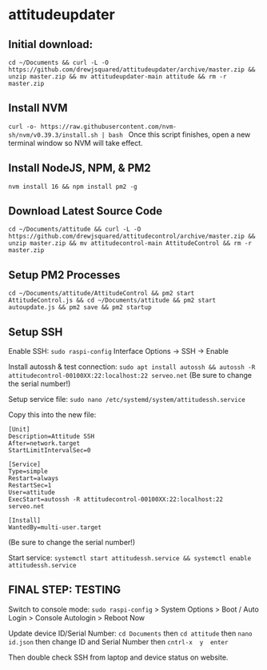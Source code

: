 # attitudeupdater

## Initial download:
```
cd ~/Documents && curl -L -O https://github.com/drewjsquared/attitudeupdater/archive/master.zip && unzip master.zip && mv attitudeupdater-main attitude && rm -r master.zip
```

## Install NVM
```curl -o- https://raw.githubusercontent.com/nvm-sh/nvm/v0.39.3/install.sh | bash ```
Once this script finishes, open a new terminal window so NVM will take effect. 

## Install NodeJS, NPM, & PM2
```nvm install 16 && npm install pm2 -g```

## Download Latest Source Code
```cd ~/Documents/attitude && curl -L -O https://github.com/drewjsquared/attitudecontrol/archive/master.zip && unzip master.zip && mv attitudecontrol-main AttitudeControl && rm -r master.zip```

## Setup PM2 Processes
```cd ~/Documents/attitude/AttitudeControl && pm2 start AttitudeControl.js && cd ~/Documents/attitude && pm2 start autoupdate.js && pm2 save && pm2 startup```

## Setup SSH
Enable SSH: `sudo raspi-config` Interface Options -> SSH -> Enable

Install autossh & test connection: ```sudo apt install autossh && autossh -R attitudecontrol-00100XX:22:localhost:22 serveo.net```
(Be sure to change the serial number!)

Setup service file: ```sudo nano /etc/systemd/system/attitudessh.service```

Copy this into the new file: 
```
[Unit]
Description=Attitude SSH
After=network.target
StartLimitIntervalSec=0

[Service]
Type=simple
Restart=always
RestartSec=1
User=attitude
ExecStart=autossh -R attitudecontrol-00100XX:22:localhost:22 serveo.net

[Install]
WantedBy=multi-user.target
```
(Be sure to change the serial number!)

Start service: ```systemctl start attitudessh.service && systemctl enable attitudessh.service```



## FINAL STEP: TESTING
Switch to console mode: `sudo raspi-config` > System Options > Boot / Auto Login > Console Autologin > Reboot Now

Update device ID/Serial Number: `cd Documents` then `cd attitude` then `nano id.json` then change ID and Serial Number then `cntrl-x  y  enter`

Then double check SSH from laptop and device status on website.
